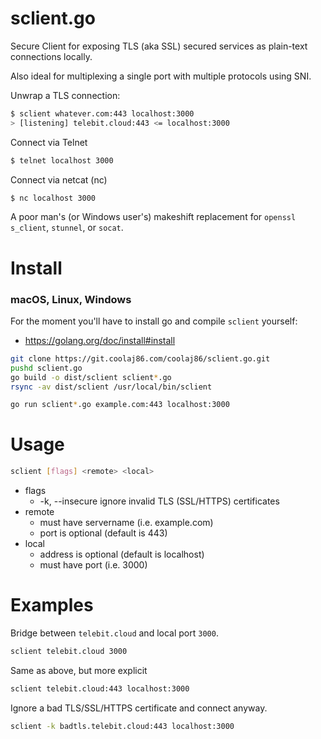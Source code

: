 sclient.go
==========

Secure Client for exposing TLS (aka SSL) secured services as plain-text connections locally.

Also ideal for multiplexing a single port with multiple protocols using SNI.

Unwrap a TLS connection:

```bash
$ sclient whatever.com:443 localhost:3000
> [listening] telebit.cloud:443 <= localhost:3000
```

Connect via Telnet

```bash
$ telnet localhost 3000
```

Connect via netcat (nc)

```bash
$ nc localhost 3000
```

A poor man's (or Windows user's) makeshift replacement for `openssl s_client`, `stunnel`, or `socat`.

Install
=======

### macOS, Linux, Windows

For the moment you'll have to install go and compile `sclient` yourself:

* <https://golang.org/doc/install#install>

```bash
git clone https://git.coolaj86.com/coolaj86/sclient.go.git
pushd sclient.go
go build -o dist/sclient sclient*.go
rsync -av dist/sclient /usr/local/bin/sclient
```

```bash
go run sclient*.go example.com:443 localhost:3000
```

Usage
=====

```bash
sclient [flags] <remote> <local>
```

* flags
  * -k, --insecure ignore invalid TLS (SSL/HTTPS) certificates
* remote
  * must have servername (i.e. example.com)
  * port is optional (default is 443)
* local
  * address is optional (default is localhost)
  * must have port (i.e. 3000)

Examples
========

Bridge between `telebit.cloud` and local port `3000`.

```bash
sclient telebit.cloud 3000
```

Same as above, but more explicit

```bash
sclient telebit.cloud:443 localhost:3000
```

Ignore a bad TLS/SSL/HTTPS certificate and connect anyway.

```bash
sclient -k badtls.telebit.cloud:443 localhost:3000
```

